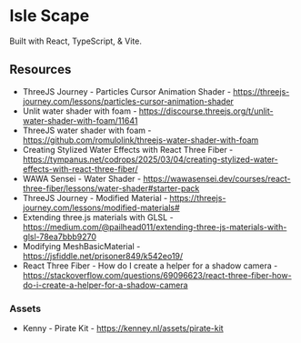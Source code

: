 # Isle Scape

Built with React, TypeScript, & Vite.

## Resources
- ThreeJS Journey - Particles Cursor Animation Shader - https://threejs-journey.com/lessons/particles-cursor-animation-shader
- Unlit water shader with foam - https://discourse.threejs.org/t/unlit-water-shader-with-foam/11641
- ThreeJS water shader with foam - https://github.com/romulolink/threejs-water-shader-with-foam
- Creating Stylized Water Effects with React Three Fiber - https://tympanus.net/codrops/2025/03/04/creating-stylized-water-effects-with-react-three-fiber/
- WAWA Sensei - Water Shader - https://wawasensei.dev/courses/react-three-fiber/lessons/water-shader#starter-pack
- ThreeJS Journey - Modified Material - https://threejs-journey.com/lessons/modified-materials#
- Extending three.js materials with GLSL - https://medium.com/@pailhead011/extending-three-js-materials-with-glsl-78ea7bbb9270
- Modifying MeshBasicMaterial - https://jsfiddle.net/prisoner849/k542eo19/
- React Three Fiber - How do I create a helper for a shadow camera - https://stackoverflow.com/questions/69096623/react-three-fiber-how-do-i-create-a-helper-for-a-shadow-camera

### Assets
- Kenny - Pirate Kit - https://kenney.nl/assets/pirate-kit
